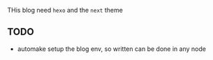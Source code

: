 
THis blog need `hexo` and the `next` theme


TODO
----

* automake setup the blog env, so written can be done in any node
